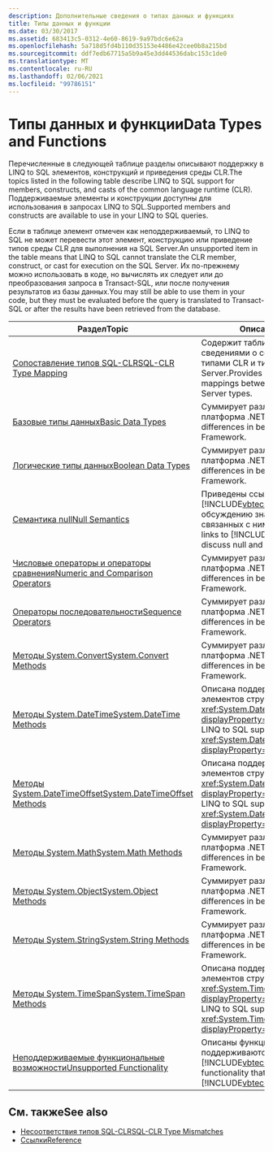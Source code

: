 ```yaml
---
description: Дополнительные сведения о типах данных и функциях
title: Типы данных и функции
ms.date: 03/30/2017
ms.assetid: 683413c5-0312-4e60-8619-9a97bdc6e62a
ms.openlocfilehash: 5a718d5fd4b110d35153e4486e42cee0b8a215bd
ms.sourcegitcommit: ddf7edb67715a5b9a45e3dd44536dabc153c1de0
ms.translationtype: MT
ms.contentlocale: ru-RU
ms.lasthandoff: 02/06/2021
ms.locfileid: "99786151"
---
```

# <a name="data-types-and-functions"></a><span data-ttu-id="080e4-103">Типы данных и функции</span><span class="sxs-lookup"><span data-stu-id="080e4-103">Data Types and Functions</span></span>

<span data-ttu-id="080e4-104">Перечисленные в следующей таблице разделы описывают поддержку в LINQ to SQL элементов, конструкций и приведения среды CLR.</span><span class="sxs-lookup"><span data-stu-id="080e4-104">The topics listed in the following table describe LINQ to SQL support for members, constructs, and casts of the common language runtime (CLR).</span></span> <span data-ttu-id="080e4-105">Поддерживаемые элементы и конструкции доступны для использования в запросах LINQ to SQL.</span><span class="sxs-lookup"><span data-stu-id="080e4-105">Supported members and constructs are available to use in your LINQ to SQL queries.</span></span>  
  
 <span data-ttu-id="080e4-106">Если в таблице элемент отмечен как неподдерживаемый, то LINQ to SQL не может перевести этот элемент, конструкцию или приведение типов среды CLR для выполнения на SQL Server.</span><span class="sxs-lookup"><span data-stu-id="080e4-106">An unsupported item in the table means that LINQ to SQL cannot translate the CLR member, construct, or cast for execution on the SQL Server.</span></span> <span data-ttu-id="080e4-107">Их по-прежнему можно использовать в коде, но вычислять их следует или до преобразования запроса в Transact-SQL, или после получения результатов из базы данных.</span><span class="sxs-lookup"><span data-stu-id="080e4-107">You may still be able to use them in your code, but they must be evaluated before the query is translated to Transact-SQL or after the results have been retrieved from the database.</span></span>  
  
|<span data-ttu-id="080e4-108">Раздел</span><span class="sxs-lookup"><span data-stu-id="080e4-108">Topic</span></span>|<span data-ttu-id="080e4-109">Описание</span><span class="sxs-lookup"><span data-stu-id="080e4-109">Description</span></span>|  
|-----------|-----------------|  
|[<span data-ttu-id="080e4-110">Сопоставление типов SQL-CLR</span><span class="sxs-lookup"><span data-stu-id="080e4-110">SQL-CLR Type Mapping</span></span>](sql-clr-type-mapping.md)|<span data-ttu-id="080e4-111">Содержит таблицу с подробными сведениями о сопоставлении между типами CLR и типами SQL Server.</span><span class="sxs-lookup"><span data-stu-id="080e4-111">Provides a detailed matrix of mappings between CLR types and SQL Server types.</span></span>|  
|[<span data-ttu-id="080e4-112">Базовые типы данных</span><span class="sxs-lookup"><span data-stu-id="080e4-112">Basic Data Types</span></span>](basic-data-types.md)|<span data-ttu-id="080e4-113">Суммирует различия в поведении платформа .NET Framework.</span><span class="sxs-lookup"><span data-stu-id="080e4-113">Summarizes differences in behavior from the .NET Framework.</span></span>|  
|[<span data-ttu-id="080e4-114">Логические типы данных</span><span class="sxs-lookup"><span data-stu-id="080e4-114">Boolean Data Types</span></span>](boolean-data-types.md)|<span data-ttu-id="080e4-115">Суммирует различия в поведении платформа .NET Framework.</span><span class="sxs-lookup"><span data-stu-id="080e4-115">Summarizes differences in behavior from the .NET Framework.</span></span>|  
|[<span data-ttu-id="080e4-116">Семантика null</span><span class="sxs-lookup"><span data-stu-id="080e4-116">Null Semantics</span></span>](null-semantics.md)|<span data-ttu-id="080e4-117">Приведены ссылки на разделы [!INCLUDE[vbtecdlinq](../../../../../../includes/vbtecdlinq-md.md)], посвященные обсуждению значений NULL и связанных с ними вопросов.</span><span class="sxs-lookup"><span data-stu-id="080e4-117">Provides links to [!INCLUDE[vbtecdlinq](../../../../../../includes/vbtecdlinq-md.md)] topics that discuss null and nullable issues.</span></span>|  
|[<span data-ttu-id="080e4-118">Числовые операторы и операторы сравнения</span><span class="sxs-lookup"><span data-stu-id="080e4-118">Numeric and Comparison Operators</span></span>](numeric-and-comparison-operators.md)|<span data-ttu-id="080e4-119">Суммирует различия в поведении платформа .NET Framework.</span><span class="sxs-lookup"><span data-stu-id="080e4-119">Summarizes differences in behavior from the .NET Framework.</span></span>|  
|[<span data-ttu-id="080e4-120">Операторы последовательности</span><span class="sxs-lookup"><span data-stu-id="080e4-120">Sequence Operators</span></span>](sequence-operators.md)|<span data-ttu-id="080e4-121">Суммирует различия в поведении платформа .NET Framework.</span><span class="sxs-lookup"><span data-stu-id="080e4-121">Summarizes differences in behavior from the .NET Framework.</span></span>|  
|[<span data-ttu-id="080e4-122">Методы System.Convert</span><span class="sxs-lookup"><span data-stu-id="080e4-122">System.Convert Methods</span></span>](system-convert-methods.md)|<span data-ttu-id="080e4-123">Суммирует различия в поведении платформа .NET Framework.</span><span class="sxs-lookup"><span data-stu-id="080e4-123">Summarizes differences in behavior from the .NET Framework.</span></span>|  
|[<span data-ttu-id="080e4-124">Методы System.DateTime</span><span class="sxs-lookup"><span data-stu-id="080e4-124">System.DateTime Methods</span></span>](system-datetime-methods.md)|<span data-ttu-id="080e4-125">Описана поддержка в LINQ to SQL элементов структуры <xref:System.DateTime?displayProperty=nameWithType>.</span><span class="sxs-lookup"><span data-stu-id="080e4-125">Describes LINQ to SQL support for members of the <xref:System.DateTime?displayProperty=nameWithType> structure.</span></span>|  
|[<span data-ttu-id="080e4-126">Методы System.DateTimeOffset</span><span class="sxs-lookup"><span data-stu-id="080e4-126">System.DateTimeOffset Methods</span></span>](system-datetimeoffset-methods.md)|<span data-ttu-id="080e4-127">Описана поддержка в LINQ to SQL элементов структуры <xref:System.DateTimeOffset?displayProperty=nameWithType>.</span><span class="sxs-lookup"><span data-stu-id="080e4-127">Describes LINQ to SQL support for members of the <xref:System.DateTimeOffset?displayProperty=nameWithType> structure.</span></span>|  
|[<span data-ttu-id="080e4-128">Методы System.Math</span><span class="sxs-lookup"><span data-stu-id="080e4-128">System.Math Methods</span></span>](system-math-methods.md)|<span data-ttu-id="080e4-129">Суммирует различия в поведении платформа .NET Framework.</span><span class="sxs-lookup"><span data-stu-id="080e4-129">Summarizes differences in behavior from the .NET Framework.</span></span>|  
|[<span data-ttu-id="080e4-130">Методы System.Object</span><span class="sxs-lookup"><span data-stu-id="080e4-130">System.Object Methods</span></span>](system-object-methods.md)|<span data-ttu-id="080e4-131">Суммирует различия в поведении платформа .NET Framework.</span><span class="sxs-lookup"><span data-stu-id="080e4-131">Summarizes differences in behavior from the .NET Framework.</span></span>|  
|[<span data-ttu-id="080e4-132">Методы System.String</span><span class="sxs-lookup"><span data-stu-id="080e4-132">System.String Methods</span></span>](system-string-methods.md)|<span data-ttu-id="080e4-133">Суммирует различия в поведении платформа .NET Framework.</span><span class="sxs-lookup"><span data-stu-id="080e4-133">Summarizes differences in behavior from the .NET Framework.</span></span>|  
|[<span data-ttu-id="080e4-134">Методы System.TimeSpan</span><span class="sxs-lookup"><span data-stu-id="080e4-134">System.TimeSpan Methods</span></span>](system-timespan-methods.md)|<span data-ttu-id="080e4-135">Описана поддержка в LINQ to SQL элементов структуры <xref:System.TimeSpan?displayProperty=nameWithType>.</span><span class="sxs-lookup"><span data-stu-id="080e4-135">Describes LINQ to SQL support for members of the <xref:System.TimeSpan?displayProperty=nameWithType> structure.</span></span>|  
|[<span data-ttu-id="080e4-136">Неподдерживаемые функциональные возможности</span><span class="sxs-lookup"><span data-stu-id="080e4-136">Unsupported Functionality</span></span>](unsupported-functionality.md)|<span data-ttu-id="080e4-137">Описаны функции, которые не поддерживаются в [!INCLUDE[vbtecdlinq](../../../../../../includes/vbtecdlinq-md.md)].</span><span class="sxs-lookup"><span data-stu-id="080e4-137">Describes functionality that is not supported in [!INCLUDE[vbtecdlinq](../../../../../../includes/vbtecdlinq-md.md)].</span></span>|  
  
## <a name="see-also"></a><span data-ttu-id="080e4-138">См. также</span><span class="sxs-lookup"><span data-stu-id="080e4-138">See also</span></span>

- [<span data-ttu-id="080e4-139">Несоответствия типов SQL-CLR</span><span class="sxs-lookup"><span data-stu-id="080e4-139">SQL-CLR Type Mismatches</span></span>](sql-clr-type-mismatches.md)
- [<span data-ttu-id="080e4-140">Ссылки</span><span class="sxs-lookup"><span data-stu-id="080e4-140">Reference</span></span>](reference.md)
